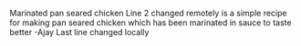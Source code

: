 Marinated pan seared chicken
Line 2 changed remotely
is a simple recipe for making pan seared chicken which has been marinated in sauce to taste better
-Ajay
Last line changed locally